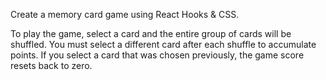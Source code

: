 Create a memory card game using React Hooks & CSS.

To play the game, select a card and the entire group of cards will be shuffled. You must select a different card after each shuffle to accumulate points. If you select a card that was chosen previously, the game score resets back to zero.